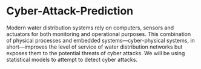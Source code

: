 # Cyber-Attack-Prediction
Modern water distribution systems rely on computers, sensors and actuators for both monitoring and operational purposes. This combination of physical processes and embedded systems—cyber-physical systems, in short—improves the level of service of water distribution networks but exposes them to the potential threats of cyber attacks. We will be using statistical models to attempt to detect cyber attacks. 

